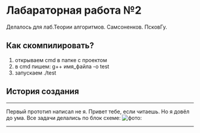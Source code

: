 # Лабараторная работа №2
Делалось для лаб.Теории алгоритмов. Самсоненков. ПсковГу.
## Как скомпилировать?
1. открываем cmd в папке с проектом
2. в cmd пишем: g++ имя_файла -o test
3. запускаем ./test
## История создания
***
Первый прототип написал не я.
Привет тебе, если читаешь.
Но я довёл до ума.
Все задачи делались по блок схеме:
![фото:](https://raw.githubusercontent.com/mrgick/labs/main/laba_pgu_teor_alg/img.jpg "")
***
